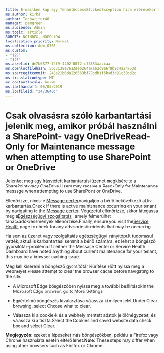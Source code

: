 ```yaml
---
title: E-mailben kap egy TenantAccessBlockedException hiba elérésekor 127?
ms.author: kirks
author: Techwriter40
manager: pamgreen
ms.audience: Admin
ms.topic: article
ROBOTS: NOINDEX, NOFOLLOW
localization_priority: Normal
ms.collection: Adm_O365
ms.custom:
- "127"
- "128"
ms.assetid: de7b6877-f3f9-4402-8072-c73783aaccaa
ms.openlocfilehash: 5613138e7613deb264a7ab2c966f8b9c4a24763d
ms.sourcegitcommit: 241e21b6da226563bf70bdb1f5bad3d91c38cd2c
ms.translationtype: MT
ms.contentlocale: hu-HU
ms.lasthandoff: 06/05/2019
ms.locfileid: "34736405"
---
```

# <a name="read-only-for-maintenance-message-when-attempting-to-use-sharepoint-or-onedrive"></a><span data-ttu-id="1a0a3-102">Csak olvasásra szóló karbantartási jelenik meg, amikor próbál használni a SharePoint- vagy OneDrive</span><span class="sxs-lookup"><span data-stu-id="1a0a3-102">Read-Only for Maintenance message when attempting to use SharePoint or OneDrive</span></span>

<span data-ttu-id="1a0a3-103">Jelenhet meg egy írásvédett karbantartási üzenet megkísérelte a SharePoint-vagy OneDrive.</span><span class="sxs-lookup"><span data-stu-id="1a0a3-103">Users may receive a Read-Only for Maintenance message when attempting to use SharePoint or OneDrive.</span></span>

<span data-ttu-id="1a0a3-104">Ellenőrizze, nincs-e [Message center](https://portal.office.com/adminportal/home#/MessageCenter)navigáljon a bérlő bekövetkező aktív karbantartás.</span><span class="sxs-lookup"><span data-stu-id="1a0a3-104">Check if there is active maintenance occurring on your tenant by navigating to the [Message center](https://portal.office.com/adminportal/home#/MessageCenter).</span></span> <span data-ttu-id="1a0a3-105">Végezetül ellenőrizze, akkor látogassa meg a[Egészségügyi szolgáltatás](https://portal.office.com/adminportal/home#/servicehealth) , amely felmerülhet tanácsadók/események ellenőrzése.</span><span class="sxs-lookup"><span data-stu-id="1a0a3-105">Finally, ensure you visit the[Service Health](https://portal.office.com/adminportal/home#/servicehealth) page to check for any advisories/incidents that may be occurring.</span></span>

<span data-ttu-id="1a0a3-106">Ha sem az üzenet vagy szolgáltatás egészségügyi irányítópult tudomásul vették, aktuális karbantartási semmit a bérlő számára, ez lehet a böngésző gyorsítótár-probléma.</span><span class="sxs-lookup"><span data-stu-id="1a0a3-106">If neither the Message Center or Service Health Dashboard have noted anything about current maintenance for your tenant, this may be a browser caching issue.</span></span>

<span data-ttu-id="1a0a3-107">Meg kell kísérelni a böngésző gyorsítótár kiürítése előtt nyissa meg a webhelyet.</span><span class="sxs-lookup"><span data-stu-id="1a0a3-107">Please attempt to clear the browser cache before navigating to the site.</span></span>

- <span data-ttu-id="1a0a3-108">A Microsoft Edge böngészőben nyissa meg a további beállítások</span><span class="sxs-lookup"><span data-stu-id="1a0a3-108">In the Microsoft Edge browser, go to More  Settings</span></span>

- <span data-ttu-id="1a0a3-109">Egyértelmű böngészés kiválasztása válassza ki milyen jelet.</span><span class="sxs-lookup"><span data-stu-id="1a0a3-109">Under Clear browsing, select Choose what to clear.</span></span>
- <span data-ttu-id="1a0a3-110">Válassza ki a cookie-k és a webhely mentett adatok jelölőnégyzetet, és válassza ki a tiszta.</span><span class="sxs-lookup"><span data-stu-id="1a0a3-110">Select the Cookies and saved website data check box and select Clear.</span></span>

<span data-ttu-id="1a0a3-111">**Megjegyzés**: ezeket a lépéseket más böngészőkben, például a Firefox vagy Chrome használata esetén eltérő lehet.</span><span class="sxs-lookup"><span data-stu-id="1a0a3-111">**Note**: These steps may differ when using other browsers such as Firefox or Chrome.</span></span>


